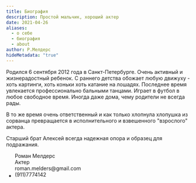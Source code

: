 ```yaml
---
title: Биография
description: Простой мальчик, хороший актер
date: 2021-04-26
aliases:
  - о себе
  - биография
  - about
author: Р.Мелдерс
hideMetadata: "true"
---
```

Родился 6 сентября 2012 года в Санкт-Петербурге.
Очень активный и жизнерадостный ребенок. С раннего детства обожает любую движуху - хоть картинги, хоть коньки хоть катание на лошадях. Последнее время увлекается  профессионально бальными танцами. Играет в футбол в любое свободное время. Иногда даже дома, чему родители не всегда рады.

В то же время очень ответственный и как только хлопнула хлопушка из сорванца превращается в исполнительного и взвешенного "взрослого" актера.

Старший брат Алексей всегда надежная опора и образец для подражания.

* <div class="shadow-lg leading-normal self-end bg-white w-64 rounded-lg relative" style="width: 26.1782rem;">
    <div class="hidden p-6" style="display: flex;">
      <img src="/images/avatar1.jpg" alt="" class="h-24 w-24 block mr-6 rounded-full"> 
      <div class="text-gray-800 text-left">
        <div class="text-xl font-normal text-gray-800">
          <div class="inline-block relative">Роман Мелдерс</div>
        </div>
        <div>
          <div class="inline-block relative text-purple-500">Актер</div>
        </div>
        <div>
          <div class="inline-block relative text-gray-600">roman.melders@gmail.com</div>
        </div>
        <div>
          <div class="inline-block relative text-gray-600">(911)7774142 </div>
        </div>
      </div>
    </div>
  </div>